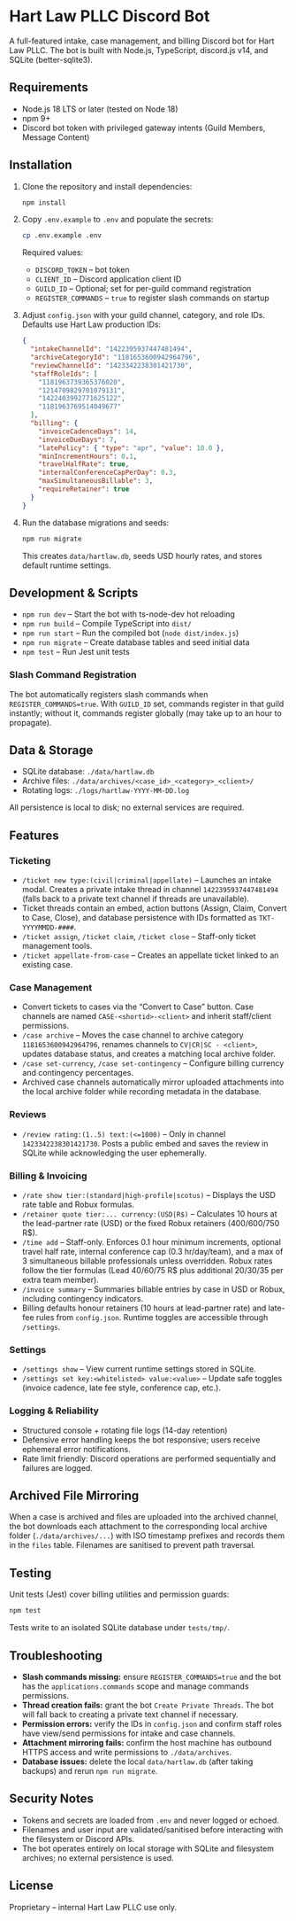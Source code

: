 # Hart Law PLLC Discord Bot

A full-featured intake, case management, and billing Discord bot for Hart Law PLLC. The bot is built with Node.js, TypeScript, discord.js v14, and SQLite (better-sqlite3).

## Requirements

- Node.js 18 LTS or later (tested on Node 18)
- npm 9+
- Discord bot token with privileged gateway intents (Guild Members, Message Content)

## Installation

1. Clone the repository and install dependencies:

   ```bash
   npm install
   ```

2. Copy `.env.example` to `.env` and populate the secrets:

   ```bash
   cp .env.example .env
   ```

   Required values:

   - `DISCORD_TOKEN` – bot token
   - `CLIENT_ID` – Discord application client ID
   - `GUILD_ID` – Optional; set for per-guild command registration
   - `REGISTER_COMMANDS` – `true` to register slash commands on startup

3. Adjust `config.json` with your guild channel, category, and role IDs. Defaults use Hart Law production IDs:

   ```json
   {
     "intakeChannelId": "1422395937447481494",
     "archiveCategoryId": "1181653600942964796",
     "reviewChannelId": "1423342238301421730",
     "staffRoleIds": [
       "1181963739365376020",
       "1214709829701079131",
       "1422403992771625122",
       "1181963769514049677"
     ],
     "billing": {
       "invoiceCadenceDays": 14,
       "invoiceDueDays": 7,
       "latePolicy": { "type": "apr", "value": 18.0 },
       "minIncrementHours": 0.1,
       "travelHalfRate": true,
       "internalConferenceCapPerDay": 0.3,
       "maxSimultaneousBillable": 3,
       "requireRetainer": true
     }
   }
   ```

4. Run the database migrations and seeds:

   ```bash
   npm run migrate
   ```

   This creates `data/hartlaw.db`, seeds USD hourly rates, and stores default runtime settings.

## Development & Scripts

- `npm run dev` – Start the bot with ts-node-dev hot reloading
- `npm run build` – Compile TypeScript into `dist/`
- `npm run start` – Run the compiled bot (`node dist/index.js`)
- `npm run migrate` – Create database tables and seed initial data
- `npm test` – Run Jest unit tests

### Slash Command Registration

The bot automatically registers slash commands when `REGISTER_COMMANDS=true`. With `GUILD_ID` set, commands register in that guild instantly; without it, commands register globally (may take up to an hour to propagate).

## Data & Storage

- SQLite database: `./data/hartlaw.db`
- Archive files: `./data/archives/<case_id>_<category>_<client>/`
- Rotating logs: `./logs/hartlaw-YYYY-MM-DD.log`

All persistence is local to disk; no external services are required.

## Features

### Ticketing

- `/ticket new type:(civil|criminal|appellate)` – Launches an intake modal. Creates a private intake thread in channel `1422395937447481494` (falls back to a private text channel if threads are unavailable).
- Ticket threads contain an embed, action buttons (Assign, Claim, Convert to Case, Close), and database persistence with IDs formatted as `TKT-YYYYMMDD-####`.
- `/ticket assign`, `/ticket claim`, `/ticket close` – Staff-only ticket management tools.
- `/ticket appellate-from-case` – Creates an appellate ticket linked to an existing case.

### Case Management

- Convert tickets to cases via the “Convert to Case” button. Case channels are named `CASE-<shortid>-<client>` and inherit staff/client permissions.
- `/case archive` – Moves the case channel to archive category `1181653600942964796`, renames channels to `CV|CR|SC - <client>`, updates database status, and creates a matching local archive folder.
- `/case set-currency`, `/case set-contingency` – Configure billing currency and contingency percentages.
- Archived case channels automatically mirror uploaded attachments into the local archive folder while recording metadata in the database.

### Reviews

- `/review rating:(1..5) text:(<=1000)` – Only in channel `1423342238301421730`. Posts a public embed and saves the review in SQLite while acknowledging the user ephemerally.

### Billing & Invoicing

- `/rate show tier:(standard|high-profile|scotus)` – Displays the USD rate table and Robux formulas.
- `/retainer quote tier:... currency:(USD|R$)` – Calculates 10 hours at the lead-partner rate (USD) or the fixed Robux retainers (400/600/750 R$).
- `/time add` – Staff-only. Enforces 0.1 hour minimum increments, optional travel half rate, internal conference cap (0.3 hr/day/team), and a max of 3 simultaneous billable professionals unless overridden. Robux rates follow the tier formulas (Lead 40/60/75 R$ plus additional 20/30/35 per extra team member).
- `/invoice summary` – Summaries billable entries by case in USD or Robux, including contingency indicators.
- Billing defaults honour retainers (10 hours at lead-partner rate) and late-fee rules from `config.json`. Runtime toggles are accessible through `/settings`.

### Settings

- `/settings show` – View current runtime settings stored in SQLite.
- `/settings set key:<whitelisted> value:<value>` – Update safe toggles (invoice cadence, late fee style, conference cap, etc.).

### Logging & Reliability

- Structured console + rotating file logs (14-day retention)
- Defensive error handling keeps the bot responsive; users receive ephemeral error notifications.
- Rate limit friendly: Discord operations are performed sequentially and failures are logged.

## Archived File Mirroring

When a case is archived and files are uploaded into the archived channel, the bot downloads each attachment to the corresponding local archive folder (`./data/archives/...`) with ISO timestamp prefixes and records them in the `files` table. Filenames are sanitised to prevent path traversal.

## Testing

Unit tests (Jest) cover billing utilities and permission guards:

```bash
npm test
```

Tests write to an isolated SQLite database under `tests/tmp/`.

## Troubleshooting

- **Slash commands missing:** ensure `REGISTER_COMMANDS=true` and the bot has the `applications.commands` scope and manage commands permissions.
- **Thread creation fails:** grant the bot `Create Private Threads`. The bot will fall back to creating a private text channel if necessary.
- **Permission errors:** verify the IDs in `config.json` and confirm staff roles have view/send permissions for intake and case channels.
- **Attachment mirroring fails:** confirm the host machine has outbound HTTPS access and write permissions to `./data/archives`.
- **Database issues:** delete the local `data/hartlaw.db` (after taking backups) and rerun `npm run migrate`.

## Security Notes

- Tokens and secrets are loaded from `.env` and never logged or echoed.
- Filenames and user input are validated/sanitised before interacting with the filesystem or Discord APIs.
- The bot operates entirely on local storage with SQLite and filesystem archives; no external persistence is used.

## License

Proprietary – internal Hart Law PLLC use only.
